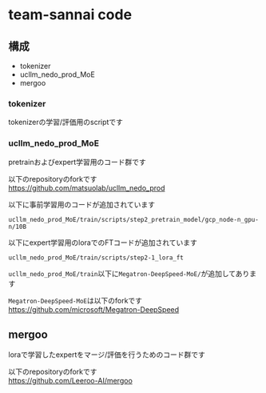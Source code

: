 # team-sannai code
## 構成
- tokenizer
- ucllm_nedo_prod_MoE
- mergoo

### tokenizer
tokenizerの学習/評価用のscriptです

### ucllm_nedo_prod_MoE
pretrainおよびexpert学習用のコード群です

以下のrepositoryのforkです  
https://github.com/matsuolab/ucllm_nedo_prod

以下に事前学習用のコードが追加されています

`ucllm_nedo_prod_MoE/train/scripts/step2_pretrain_model/gcp_node-n_gpu-n/10B`

以下にexpert学習用のloraでのFTコードが追加されています

`ucllm_nedo_prod_MoE/train/scripts/step2-1_lora_ft`


`ucllm_nedo_prod_MoE/train`以下に`Megatron-DeepSpeed-MoE/`が追加してあります  

`Megatron-DeepSpeed-MoE`は以下のforkです
https://github.com/microsoft/Megatron-DeepSpeed


## mergoo
loraで学習したexpertをマージ/評価を行うためのコード群です

以下のrepositoryのforkです  
https://github.com/Leeroo-AI/mergoo

